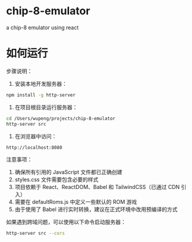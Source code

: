# chip-8-emulator
a chip-8 emulator using react

# 如何运行

步骤说明：

1. 安装本地开发服务器：
```bash
npm install -g http-server
```

1. 在项目根目录运行服务器：
```bash
cd /Users/wupeng/projects/chip-8-emulator
http-server src
```

1. 在浏览器中访问：
```
http://localhost:8080
```

注意事项：

1. 确保所有引用的 JavaScript 文件都已正确创建
2. styles.css 文件需要包含必要的样式
3. 项目依赖于 React、ReactDOM、Babel 和 TailwindCSS（已通过 CDN 引入）
4. 需要在 defaultRoms.js 中定义一些默认的 ROM 游戏
5. 由于使用了 Babel 进行实时转换，建议在正式环境中改用预编译的方式

如果遇到跨域问题，可以使用以下命令启动服务器：
```bash
http-server src --cors
```
